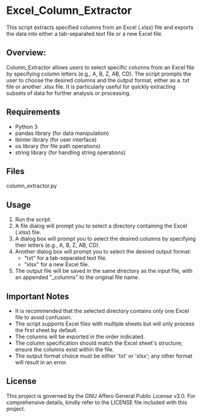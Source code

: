 # Excel_Column_Extractor
This script extracts specified columns from an Excel (.xlsx) file and exports the data into either a tab-separated text file or a new Excel file.

## Overview:
Column_Extractor allows users to select specific columns from an Excel file by specifying column letters (e.g., A, B, Z, AB, CD).
The script prompts the user to choose the desired columns and the output format, either as a .txt file or another .xlsx file.
It is particularly useful for quickly extracting subsets of data for further analysis or processing.

## Requirements
* Python 3
* pandas library (for data manipulation)
* tkinter library (for user interface)
* os library (for file path operations)
* string library (for handling string operations)

## Files
column_extractor.py

## Usage
1. Run the script.
2. A file dialog will prompt you to select a directory containing the Excel (.xlsx) file.
3. A dialog box will prompt you to select the desired columns by specifying their letters (e.g., A, B, Z, AB, CD).
4. Another dialog box will prompt you to select the desired output format:
   *  "txt" for a tab-separated text file.
   *  "xlsx" for a new Excel file.
5. The output file will be saved in the same directory as the input file, with an appended "_columns" to the original file name.

## Important Notes
* It is recommended that the selected directory contains only one Excel file to avoid confusion.
* The script supports Excel files with multiple sheets but will only process the first sheet by default.
* The columns will be exported in the order indicated.
* The column specification should match the Excel sheet's structure; ensure the columns exist within the file.
* The output format choice must be either 'txt' or 'xlsx'; any other format will result in an error.

## License
This project is governed by the GNU Affero General Public License v3.0. For comprehensive details, kindly refer to the LICENSE file included with this project.
